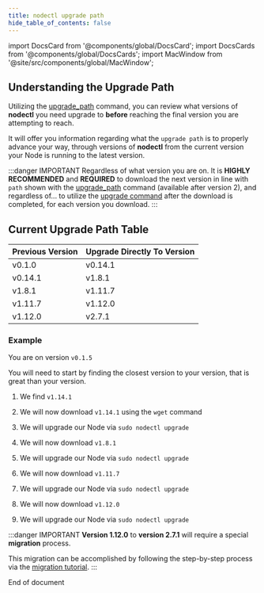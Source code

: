 ```yaml
---
title: nodectl upgrade path
hide_table_of_contents: false
---
```

<intro-end />

import DocsCard from '@components/global/DocsCard';
import DocsCards from '@components/global/DocsCards';
import MacWindow from '@site/src/components/global/MacWindow';

<head>
  <title>MainNet 2.0 Automation with nodectl</title>
  <meta
    name="description"
    content="MainNet 2.0 Automation - Understanding the nodectl upgrade path"
  />
</head>

## Understanding the Upgrade Path

Utilizing the [upgrade_path](./nodectlCommands.md#upgrade_path) command, you can review what versions of **nodectl** you need upgrade to **before** reaching the final version you are attempting to reach.  

It will offer you information regarding what the `upgrade path` is to properly advance your way, through versions of **nodectl** from the current version your Node is running to the latest version.

:::danger IMPORTANT
Regardless of what version you are on.  It is **HIGHLY RECOMMENDED** and **REQUIRED** to download the next version in line with `path` shown with the [upgrade_path](./nodectlCommands.md#upgrade-path) command (available after version 2), and regardless of... to utilize the [upgrade command](./nodectlCommands.md#upgrade) after the download is completed, for each version you download.
:::

## Current Upgrade Path Table

| Previous Version | Upgrade Directly To Version |
| --------- | ----- |
| v0.1.0 | v0.14.1 |
| v0.14.1 | v1.8.1 |
| v1.8.1 | v1.11.7 |
| v1.11.7 | v1.12.0 |
| v1.12.0 | v2.7.1 |


### Example

You are on version `v0.1.5`

You will need to start by finding the closest version to your version, that is great than your version.

1. We find `v1.14.1`

2. We will now download `v1.14.1` using the `wget` command

3. We will upgrade our Node via `sudo nodectl upgrade`

4. We will now download `v1.8.1`

5. We will upgrade our Node via `sudo nodectl upgrade`

6. We will now download `v1.11.7`

7. We will upgrade our Node via `sudo nodectl upgrade`

8. We will now download `v1.12.0`

9. We will upgrade our Node via `sudo nodectl upgrade`

:::danger IMPORTANT
**Version 1.12.0** to **version 2.7.1** will require a special **migration** process.

This migration can be accomplished by following the step-by-step process via the [migration tutorial](nodectlMigrateV1.md).
:::

End of document